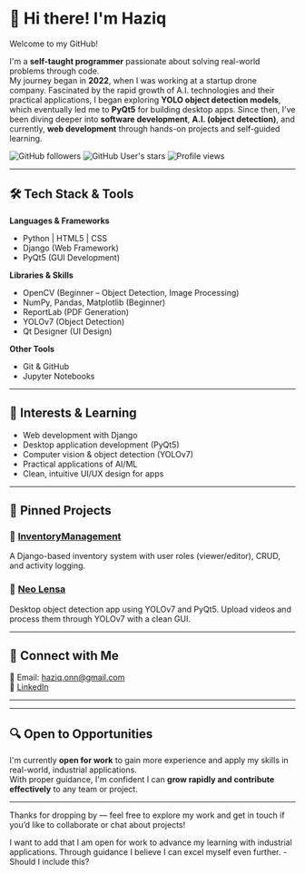 # 👋 Hi there! I'm Haziq

Welcome to my GitHub!

I'm a **self-taught programmer** passionate about solving real-world problems through code.  
My journey began in **2022**, when I was working at a startup drone company. Fascinated by the rapid growth of A.I. technologies and their practical applications, I began exploring **YOLO object detection models**, which eventually led me to **PyQt5** for building desktop apps. Since then, I've been diving deeper into **software development**, **A.I. (object detection)**, and currently, **web development** through hands-on projects and self-guided learning.

![GitHub followers](https://img.shields.io/github/followers/MHaziqOnn21?label=Follow&style=social)
![GitHub User's stars](https://img.shields.io/github/stars/MHaziqOnn21?affiliations=OWNER&style=social)
![Profile views](https://komarev.com/ghpvc/?username=MHaziqOnn21&color=blue)

---

## 🛠️ Tech Stack & Tools

**Languages & Frameworks**  
- Python | HTML5 | CSS  
- Django (Web Framework)  
- PyQt5 (GUI Development)  

**Libraries & Skills**  
- OpenCV (Beginner – Object Detection, Image Processing)  
- NumPy, Pandas, Matplotlib (Beginner)  
- ReportLab (PDF Generation)  
- YOLOv7 (Object Detection)  
- Qt Designer (UI Design)  

**Other Tools**  
- Git & GitHub  
- Jupyter Notebooks

---

## 🚀 Interests & Learning

- Web development with Django  
- Desktop application development (PyQt5)  
- Computer vision & object detection (YOLOv7)  
- Practical applications of AI/ML  
- Clean, intuitive UI/UX design for apps  

---

## 📂 Pinned Projects

### 🔹 [InventoryManagement](https://github.com/MHaziqOnn21/InventoryManagement)
A Django-based inventory system with user roles (viewer/editor), CRUD, and activity logging.

### 🔹 [Neo Lensa](https://github.com/MHaziqOnn21/Neo-Lensa)
Desktop object detection app using YOLOv7 and PyQt5. Upload videos and process them through YOLOv7 with a clean GUI.

---

## 🤝 Connect with Me

📧 Email: [haziq.onn@gmail.com](mailto:haziq.onn@gmail.com)  
💼 [LinkedIn](https://www.linkedin.com/in/mhaziqonn/)

---

---

## 🔍 Open to Opportunities

I'm currently **open for work** to gain more experience and apply my skills in real-world, industrial applications.  
With proper guidance, I'm confident I can **grow rapidly and contribute effectively** to any team or project.

---


Thanks for dropping by — feel free to explore my work and get in touch if you’d like to collaborate or chat about projects!


I want to add that I am open for work to advance my learning with industrial applications. Through guidance I believe I can excel myself even further. - Should I include this?
